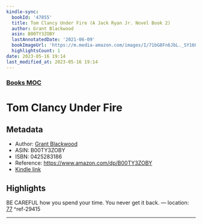 ```yaml
---
kindle-sync:
  bookId: '47855'
  title: Tom Clancy Under Fire (A Jack Ryan Jr. Novel Book 2)
  author: Grant Blackwood
  asin: B00TY3ZOBY
  lastAnnotatedDate: '2021-06-09'
  bookImageUrl: 'https://m.media-amazon.com/images/I/71bG8Fn6JbL._SY160.jpg'
  highlightsCount: 1
date: 2023-05-16 19:14
last_modified_at: 2023-05-16 19:14
---
```

### [Books MOC](Books%20MOC.md)

# Tom Clancy Under Fire
## Metadata
* Author: [Grant Blackwood](https://www.amazon.comundefined)
* ASIN: B00TY3ZOBY
* ISBN: 0425283186
* Reference: https://www.amazon.com/dp/B00TY3ZOBY
* [Kindle link](kindle://book?action=open&asin=B00TY3ZOBY)

## Highlights
BE CAREFUL how you spend your time. You never get it back. — location: [77](kindle://book?action=open&asin=B00TY3ZOBY&location=77) ^ref-29415

---

